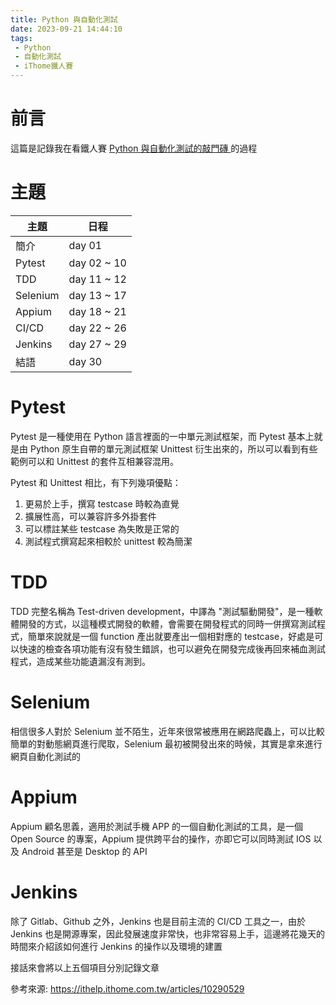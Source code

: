 ```yaml
---
title: Python 與自動化測試
date: 2023-09-21 14:44:10
tags: 
 - Python 
 - 自動化測試 
 - iThome鐵人賽
---
```



# 前言

這篇是記錄我在看鐵人賽 [Python 與自動化測試的敲門磚 ](https://ithelp.ithome.com.tw/articles/10290529) 的過程

# 主題

| 主題 | 日程 | 
| -------- | -------- | 
| 簡介     | day 01 | 
| Pytest     | day 02 ~ 10 | 
| TDD     | day 11 ~ 12 |  
| Selenium     | day 13 ~ 17 | 
| Appium     | day 18 ~ 21 | 
| CI/CD	    | day 22 ~ 26 | 
| Jenkins  | day 27 ~ 29 | 
| 結語  | day 30 | 

# Pytest 
Pytest 是一種使用在 Python 語言裡面的一中單元測試框架，而 Pytest 基本上就是由 Python 原生自帶的單元測試框架 Unittest 衍生出來的，所以可以看到有些範例可以和 Unittest 的套件互相兼容混用。

Pytest 和 Unittest 相比，有下列幾項優點：

1. 更易於上手，撰寫 testcase 時較為直覺
2. 擴展性高，可以兼容許多外掛套件
3. 可以標註某些 testcase 為失敗是正常的
4. 測試程式撰寫起來相較於 unittest 較為簡潔

# TDD
TDD 完整名稱為 Test-driven development，中譯為 "測試驅動開發"，是一種軟體開發的方式，以這種模式開發的軟體，會需要在開發程式的同時一併撰寫測試程式，簡單來說就是一個 function 產出就要產出一個相對應的 testcase，好處是可以快速的檢查各項功能有沒有發生錯誤，也可以避免在開發完成後再回來補血測試程式，造成某些功能遺漏沒有測到。

# Selenium
相信很多人對於 Selenium 並不陌生，近年來很常被應用在網路爬蟲上，可以比較簡單的對動態網頁進行爬取，Selenium 最初被開發出來的時候，其實是拿來進行網頁自動化測試的

# Appium
Appium 顧名思義，適用於測試手機 APP 的一個自動化測試的工具，是一個 Open Source 的專案，Appium 提供跨平台的操作，亦即它可以同時測試 IOS 以及 Android 甚至是 Desktop 的 API

# Jenkins 
除了 Gitlab、Github 之外，Jenkins 也是目前主流的 CI/CD 工具之一，由於 Jenkins 也是開源專案，因此發展速度非常快，也非常容易上手，這邊將花幾天的時間來介紹該如何進行 Jenkins 的操作以及環境的建置

接話來會將以上五個項目分別記錄文章

參考來源: https://ithelp.ithome.com.tw/articles/10290529